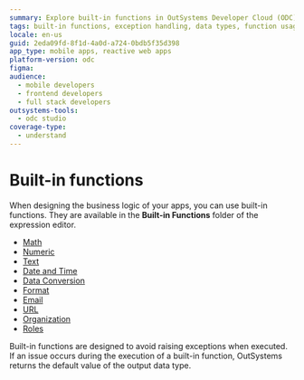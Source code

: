 ```yaml
---
summary: Explore built-in functions in OutSystems Developer Cloud (ODC) to enhance app logic with safe, exception-free operations.
tags: built-in functions, exception handling, data types, function usage, default values
locale: en-us
guid: 2eda09fd-8f1d-4a0d-a724-0bdb5f35d398
app_type: mobile apps, reactive web apps
platform-version: odc
figma:
audience:
  - mobile developers
  - frontend developers
  - full stack developers
outsystems-tools:
  - odc studio
coverage-type:
  - understand
---
```


# Built-in functions

When designing the business logic of your apps, you can use built-in functions. They are available in the **Built-in Functions** folder of the expression editor.

* [Math](<math.md>)
* [Numeric](<numeric.md>)
* [Text](<text.md>)
* [Date and Time](<dateandtime.md>)
* [Data Conversion](<data-conversion.md>)
* [Format](<format.md>)
* [Email](<email.md>)
* [URL](<url.md>)
* [Organization](<organization.md>)
* [Roles](<roles.md>)

<div class="info" markdown="1">

Built-in functions are designed to avoid raising exceptions when executed. If an issue occurs during the execution of a built-in function, OutSystems returns the default value of the output data type.

</div>
